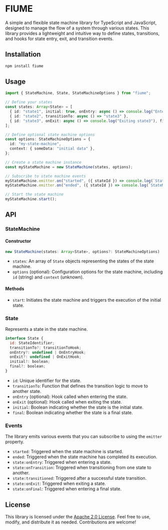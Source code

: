 # FIUME

A simple and flexible state machine library for TypeScript and JavaScript, designed to manage the flow of a system through various states. This library provides a lightweight and intuitive way to define states, transitions, and hooks for state entry, exit, and transition events.

## Installation

```bash
npm install fiume
```

## Usage

```typescript
import { StateMachine, State, StateMachineOptions } from "fiume";

// Define your states
const states: Array<State> = [
  { id: "state1", initial: true, onEntry: async () => console.log("Entering state1") },
  { id: "state2", transitionTo: async () => "state3" },
  { id: "state3", onExit: async () => console.log("Exiting state3"), final: true },
];

// Define optional state machine options
const options: StateMachineOptions = {
  id: "my-state-machine",
  context: { someData: "initial data" },
};

// Create a state machine instance
const myStateMachine = new StateMachine(states, options);

// Subscribe to state machine events
myStateMachine.emitter.on("started", ({ stateId }) => console.log(`StateMachine started in ${stateId}`));
myStateMachine.emitter.on("ended", ({ stateId }) => console.log(`StateMachine ended in ${stateId}`));

// Start the state machine
myStateMachine.start();
```

## API

### StateMachine

#### Constructor

```typescript
new StateMachine(states: Array<State>, options?: StateMachineOptions)
```

- `states`: An array of `State` objects representing the states of the state machine.
- `options` (optional): Configuration options for the state machine, including `id` (string) and `context` (unknown).

#### Methods

- `start`: Initiates the state machine and triggers the execution of the initial state.

### State

Represents a state in the state machine.

```javascript
interface State {
  id: StateIdentifier;
  transitionTo?: transitionToHook;
  onEntry?: undefined | OnEntryHook;
  onExit?: undefined | OnExitHook;
  initial?: boolean;
  final?: boolean;
}
```

- `id`: Unique identifier for the state.
- `transitionTo`: Function that defines the transition logic to move to another state.
- `onEntry` (optional): Hook called when entering the state.
- `onExit` (optional): Hook called when exiting the state.
- `initial`: Boolean indicating whether the state is the initial state.
- `final`: Boolean indicating whether the state is a final state.

### Events

The library emits various events that you can subscribe to using the `emitter` property.

- `started`: Triggered when the state machine is started.
- `ended`: Triggered when the state machine has completed its execution.
- `state:onEntry`: Triggered when entering a state.
- `state:onTransition`: Triggered when transitioning from one state to another.
- `state:transitioned`: Triggered after a successful state transition.
- `state:onExit`: Triggered when exiting a state.
- `state:onFinal`: Triggered when entering a final state.

## License

This library is licensed under the [Apache 2.0 License](LICENSE). Feel free to use, modify, and distribute it as needed. Contributions are welcome!